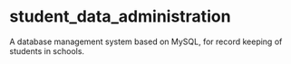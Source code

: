 # student_data_administration
 A database management system based on MySQL, for record keeping of students in schools.
